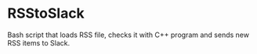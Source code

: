 # RSStoSlack
Bash script that loads RSS file, checks it with C++ program and sends new RSS items to Slack.
